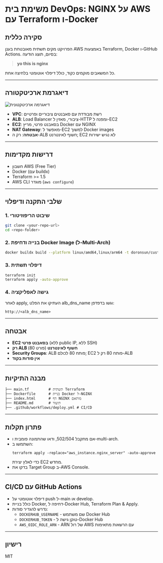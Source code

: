 # משימת בית DevOps: NGINX על AWS עם Terraform ו-Docker

## סקירה כללית
הפרויקט מקים תשתית מאובטחת בענן AWS באמצעות Terraform, Docker ו-GitHub Actions. בסיום, תוצג הודעה:

> **yo this is nginx**

כל המשאבים מוקמים כקוד, כולל דיפלוי אוטומטי בלחיצה אחת.

---

## דיאגרמת ארכיטקטורה
![דיאגרמה ארכיטקטונית](diagram.png)

- **VPC**: רשת מבודדת עם סאבנטים ציבוריים ופרטיים
- **ALB**: Load Balancer ציבורי, מאזין ל-HTTP ומפנה ל-EC2
- **EC2**: בסאבנט פרטי, מריץ Docker עם NGINX
- **NAT Gateway**: מאפשר ל-EC2 למשוך Docker images
- **אבטחה**: רק ה-ALB חשוף לאינטרנט; EC2 לא נגיש ישירות

---

## דרישות מקדימות
- חשבון AWS (Free Tier)
- Docker (עם buildx)
- Terraform >= 1.5
- AWS CLI מוגדר (`aws configure`)

---

## שלבי התקנה ודיפלוי

### 1. שיבוט הריפוזיטורי
```bash
git clone <your-repo-url>
cd <repo-folder>
```

### 2. בנייה ודחיפת Docker Image (ל-Multi-Arch)
```bash
docker buildx build --platform linux/amd64,linux/arm64 -t doronsun/custom-nginx:latest --push .
```

### 3. דיפלוי תשתית
```bash
terraform init
terraform apply -auto-approve
```

### 4. גישה לאפליקציה
לאחר apply, העתיקו את הפלט alb_dns_name וגשו בדפדפן:
```
http://<alb_dns_name>
```

---

## אבטחה
- **EC2 בסאבנט פרטי** (ללא public IP, ללא SSH)
- **רק ALB חשוף לאינטרנט** (פורט 80)
- **Security Groups**: ALB פותח 80 לכולם; EC2 פותח 80 רק ל-ALB
- **אין סודות בקוד**

---

## מבנה התיקיות
```
├── main.tf         # תשתית Terraform
├── Dockerfile      # בניית Docker ל-NGINX
├── index.html      # דף NGINX מותאם
├── README.md       # תיעוד
├── .github/workflows/deploy.yml # CI/CD
```

---

## פתרון תקלות
- אם מתקבל 502/504, ודאו שהתמונה פומבית ו-multi-arch.
- השתמשו ב:
  ```
  terraform apply -replace="aws_instance.nginx_server" -auto-approve
  ```
  כדי לאלץ יצירת EC2 מחדש.
- בדקו את Target Group ב-AWS Console.

---

## CI/CD עם GitHub Actions
- דיפלוי אוטומטי על push ל-main או develop.
- כולל בניית Docker, דחיפה ל-Docker Hub, Terraform Plan & Apply.
- נדרש להגדיר סודות:
  - `DOCKERHUB_USERNAME` - שם משתמש Docker Hub
  - `DOCKERHUB_TOKEN` - טוקן גישה ל-Docker Hub
  - `AWS_OIDC_ROLE_ARN` - ARN של רול AWS עם הרשאות מתאימות

---

## רישיון
MIT 
